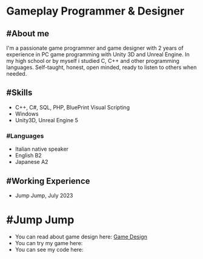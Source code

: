 # Gameplay Programmer & Designer


## #About me
I'm a passionate game programmer and game designer with 2 years of experience in PC game programming with Unity 3D and Unreal Engine. In my high school or by myself i studied C, C++ and other programming languages. Self-taught, honest, open minded, ready to listen to others when needed.

## #Skills
- C++, C#, SQL, PHP, BluePrint Visual Scripting
- Windows
- Unity3D, Unreal Engine 5

### #Languages
- Italian native speaker
- English B2
- Japanese A2

## #Working Experience
- Jump Jump, July 2023

# #Jump Jump
- You can read about game design here: [Game Design](https://giusepperotondo03.github.io/JumpJump_Project.github.io-/)
- You can try my game here: 
- You can see my code here:

